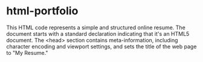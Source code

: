 # html-portfolio
This HTML code represents a simple and structured online resume. The document starts with a standard declaration indicating that it's an HTML5 document. The &lt;head> section contains meta-information, including character encoding and viewport settings, and sets the title of the web page to "My Resume."

